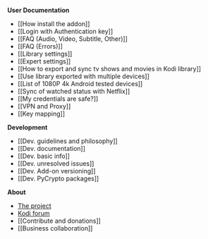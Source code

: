 **User Documentation**
- [[How install the addon]]
- [[Login with Authentication key]]
- [[FAQ (Audio, Video, Subtitle, Other)]]
- [[FAQ (Errors)]]
- [[Library settings]]
- [[Expert settings]]
- [[How to export and sync tv shows and movies in Kodi library]]
- [[Use library exported with multiple devices]]
- [[List of 1080P 4k Android tested devices]]
- [[Sync of watched status with Netflix]]
- [[My credentials are safe?]]
- [[VPN and Proxy]]
- [[Key mapping]]

**Development**
- [[Dev. guidelines and philosophy]]
- [[Dev. documentation]]
- [[Dev. basic info]]
- [[Dev. unresolved issues]]
- [[Dev. Add-on versioning]]
- [[Dev. PyCrypto packages]]

**About**
- [The project](./)
- [Kodi forum](https://forum.kodi.tv/showthread.php?tid=329767)
- [[Contribute and donations]]
- [[Business collaboration]]
